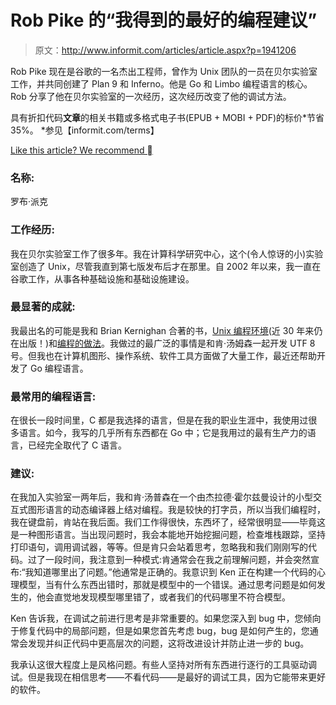 # Rob Pike 的“我得到的最好的编程建议”

> 原文：<http://www.informit.com/articles/article.aspx?p=1941206>

Rob Pike 现在是谷歌的一名杰出工程师，曾作为 Unix 团队的一员在贝尔实验室工作，并共同创建了 Plan 9 和 Inferno。他是 Go 和 Limbo 编程语言的核心。Rob 分享了他在贝尔实验室的一次经历，这次经历改变了他的调试方法。

具有折扣代码**文章**的相关书籍或多格式电子书(EPUB + MOBI + PDF)的标价*节省 35%。
*参见【informit.com/terms】

[Like this article? We recommend ](#)

### 名称:

罗布·派克

### 工作经历:

我在贝尔实验室工作了很多年。我在计算科学研究中心，这个(令人惊讶的小)实验室创造了 Unix，尽管我直到第七版发布后才在那里。自 2002 年以来，我一直在谷歌工作，从事各种基础设施和基础设施建设。

### 最显著的成就:

我最出名的可能是我和 Brian Kernighan 合著的书，[Unix 编程环境](http://www.mypearsonstore.com/bookstore/product.asp?isbn=013937681X)(近 30 年来仍在出版！)和[编程的做法](http://www.informit.com/store/product.aspx?isbn=020161586X)。我做过的最广泛的事情是和肯·汤姆森一起开发 UTF 8 号。但我也在计算机图形、操作系统、软件工具方面做了大量工作，最近还帮助开发了 Go 编程语言。

### 最常用的编程语言:

在很长一段时间里，C 都是我选择的语言，但是在我的职业生涯中，我使用过很多语言。如今，我写的几乎所有东西都在 Go 中；它是我用过的最有生产力的语言，已经完全取代了 C 语言。

### 建议:

在我加入实验室一两年后，我和肯·汤普森在一个由杰拉德·霍尔兹曼设计的小型交互式图形语言的动态编译器上结对编程。我是较快的打字员，所以当我们编程时，我在键盘前，肯站在我后面。我们工作得很快，东西坏了，经常很明显——毕竟这是一种图形语言。当出现问题时，我会本能地开始挖掘问题，检查堆栈跟踪，坚持打印语句，调用调试器，等等。但是肯只会站着思考，忽略我和我们刚刚写的代码。过了一段时间，我注意到一种模式:肯通常会在我之前理解问题，并会突然宣布:“我知道哪里出了问题。”他通常是正确的。我意识到 Ken 正在构建一个代码的心理模型，当有什么东西出错时，那就是模型中的一个错误。通过思考问题是如何发生的，他会直觉地发现模型哪里错了，或者我们的代码哪里不符合模型。

Ken 告诉我，在调试之前进行思考是非常重要的。如果您深入到 bug 中，您倾向于修复代码中的局部问题，但是如果您首先考虑 bug，bug 是如何产生的，您通常会发现并纠正代码中更高层次的问题，这将改进设计并防止进一步的 bug。

我承认这很大程度上是风格问题。有些人坚持对所有东西进行逐行的工具驱动调试。但是我现在相信思考——不看代码——是最好的调试工具，因为它能带来更好的软件。